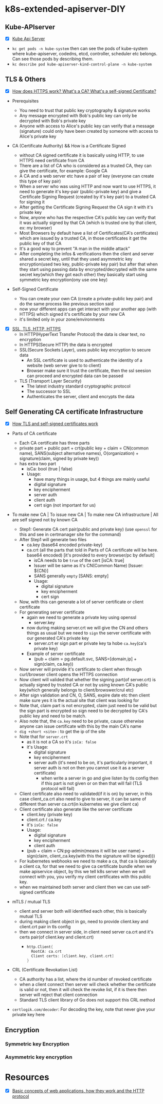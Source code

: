 # k8s-extended-apiserver-DIY




## Kube-APIserver

- [x] [Kube Api Server](https://www.youtube.com/watch?v=EJGwWP_qFVw)
- `kc get pods -n kube-system` then can see the pods of kube-system where kube-apiserver, codedns, etcd, controller, scheduler etc belongs. Can see those pods by describing them.
- `kc describe pod kube-apiserver-kind-control-plane -n kube-system`


## TLS & Others

- [x] [How does HTTPS work? What's a CA? What's a self-signed Certificate?](https://www.youtube.com/watch?v=T4Df5_cojAs)
- Prerequisites
    - You need to trust that public key cryptography & signature works
    - Any message encrypted with Bob's public key can only be decrypted with Bob's private key
    - Anyone with access to Alice's public key can verify that a message (signature) could only have been created by someone with access to Alice's private key

- CA (Certificate Authority) && How is a Certificate Signed
    - without CA signed certificate it is basically using HTTP, to use HTTPS need certificate from CA
    - There are a list of CA who is considered as a trusted CA, they can give the certificate, for example: Google CA
    - A CA and a web server etc have a pair of key (everyone can create this type of key pair)
    - When a server who was using HTTP and now want to use HTTPS, it need to generate it's key-pair (public-private key) and give a Certificate Signing Request (created by it's key pair) to a trusted CA for signing it
    - After getting the Certificate Signing Request the CA sign it with it's private key
    - Now, anyone who has the respective CA's public key can verify that it was actually signed by that CA (which is trusted one by that client, ex: my browser)
    - Most Browsers by default have a list of Certificates(CA's certificates) which are issued by a trusted CA, in those certificates it get the public key of that CA
    - It's a good way to prevent "A man in the middle attack"
    - After completing the infos & verifications then the client and server shared a secret key, until that they used asymmetric key encryption(used two key, public-private key pair) but after that when they start using passing data by encrypted/decrypted with the same secret key(which they got each other) they basically start using symmetric key encryption(ony use one key)

- Self-Signed Certificate
    - You can create your own CA (create a private-public key pair) and do the same process like previous section said
    - now your different apps can get interact with your another app (with HTTPS) which signed it's certificate by your new CA 
    - it's limited only in your zone/environments

- [x] [SSL, TLS, HTTP, HTTPS](https://www.youtube.com/watch?v=hExRDVZHhig)
    - In HTTP(HyperText Transfer Protocol) the data is clear text, no encryption
    - In HTTPS(Secure HTTP) the data is encrypted
    - SSL(Secure Sockets Layer), uses public key encryption to secure data
        - An SSL certificate is used to authenticate the identity of a website (web server give to to client)
        - Browser make sure it trust the certificate, then the ssl seesion can proceed and encrypted data can be passed
    - TLS (Transport Layer Security)
        - The latest industry standard cryptographic protocol
        - The successor to SSL
        - Authenticates the server, client and encrypts the data

## Self Generating CA certificate Infrastructure

- [x] [How TLS and self-signed certificates work](https://www.youtube.com/watch?v=gH5X7hLAWeU)
- Parts of CA certificate
    - Each CA certificate has three parts
    - private part + public part + crt(public key + claim = CN(common name), SANS(subject alternative names), O(organization) + signature(claim, signed by private key))
    - has extra two part
        - isCa: bool (true | false)
        - Usage:
            - have many things in usage, but 4 things are mainly useful
            - digital signature
            - key encipherment
            - server auth
            - client auth
            - cert sign (not important for us)
- To make new CA | To issue new CA | To make new CA infrastructure | All are self signed not by known CA
    - Step1: Generate CA cert pair(public and private key) (use `openssl` for this and see in certmanager site for the command)
    - After Step1 will generate two files
        - ca.key (base64 encoded private-key)
        - ca.crt (all the parts that told in Parts of CA certificate will be here. base64 encoded)  [it's provided to every browser/pc by default]
            - isCA needs to be `true` of the cert [isCA: true]
            - Issuer will be same as it's CN(Common Name)   [Issuer: ${CN}]
            - SANS generally `empty`  [SANS: empty]
            - Usage:
                - digital signature
                - key encipherment
                - cert sign
    - Now, with this can generate a lot of server certificate or client certificate
    - For generating server certificate
        - again we need to generate a private key using openssl
            - server.key
        - now during making server.crt we will give the CN and others  things as usual but we need to `sign` the server certificate with our generated CA's private key
            - server.crt er sign part er private key ta hobe `ca.key`(ca's private key)
        - Example of server certificate
            - (pub + claim = pg.default.svc, SANS=[domain,ip] + sign(claim, ca.key))
    - Now server will provide it's certificate to client when through curl/browser client opens the HTTPS connection 
    - Now client will valided that whether the signing part(of server.crt) is actually signed by trusted CA or not by using known CA's public key(which generally belongs to client/browswer/crul etc)
    - After sign validation and CN, O, SANS, expire date etc then client make sure yes it is the actual site that client was looking for
    - Note that, claim part is not encrypted, claim just need to be valid but the sign part is encrypted so sign need to be decrypted by CA's public key and need to be match.
    - Also note that, the `ca.key` need to be private, cause otherwise anyone can issue certificate with this by the main CA's name            
    - `dig +short <site>` : to get the ip of the site
    - Note that for `server.crt`
        - as it is not a CA so it's `isCa: false`
        - it's Usage:
            - digital signature
            - key encipherment
            - server auth (it's need to be on, it's particularly important, it server auth is not on then you cannot use it as a server certificate)
                - when write a server in go and give listen by tls config then if this part is not given or on then that will fail (TLS protocol will fail)
    - Client certificate also need to validated(if it is on) by server, in this case client_ca.crt also need to give to server, it can be same of different than server ca.crt(in kubernetes we give client ca)
    - Client certificate also generate like the server certificate
        - client.key (private key)
        - client.crt / ca.key
        - it's `isCa: false`
        - Usage:
            - digital signature
            - key encipherment
            - client auth
        - (pub + claim = CN:pg-admin(means it will be user name) + sign(claim, client_ca.key(with this the signature will be signed)))  
    - For kubernetes webhooks we need to make a ca, that ca is basically a client ca, for that we need to give ca certificate bundle when we make apiservice object, by this we tell k8s server when we will connect with you, you verify my client certificates with this public key.
    - when we maintained both server and client then we can use self-signed certificate

- mTLS / mutual TLS
    - client and server both will identified each other, this is basically mutual TLS
    - during making client object in go, need to provide client.key and client.crt pair in tls config    
    - then we connect in server side, in client need server ca.crt and it's certs pair(of client.key and client.crt)
        - ```go
          http.Client{
            RootCA: ca.crt
            Client certs: [client.key, client.crt]
          }
          ``` 
- CRL (Certificate Revokation List)
    - CA authority has a list, where the id number of revoked certificate
    - when a client connect then server will check whether the certificate is valid or not, then it will check the revoke list, if it is there then server will reject that client connection
    - Standard TLS client library of Go does not support this CRL method
    
- `certlogik.com/decoder`: For decoding the key, note that never give your private key here

## Encryption

### Symmetric key Encryption


### Asymmetric key encryption





# Resources

- [x] [Basic concepts of web applications, how they work and the HTTP protocol](https://www.youtube.com/watch?v=RsQ1tFLwldY)
